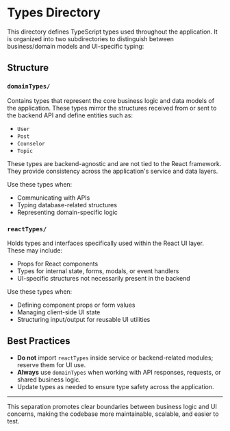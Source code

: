# Types Directory

This directory defines TypeScript types used throughout the application. It is organized into two subdirectories to distinguish between business/domain models and UI-specific typing:

## Structure

### `domainTypes/`

Contains types that represent the core business logic and data models of the application. These types mirror the structures received from or sent to the backend API and define entities such as:

- `User`
- `Post`
- `Counselor`
- `Topic`

These types are backend-agnostic and are not tied to the React framework. They provide consistency across the application's service and data layers.

Use these types when:
- Communicating with APIs
- Typing database-related structures
- Representing domain-specific logic

### `reactTypes/`

Holds types and interfaces specifically used within the React UI layer. These may include:

- Props for React components
- Types for internal state, forms, modals, or event handlers
- UI-specific structures not necessarily present in the backend

Use these types when:
- Defining component props or form values
- Managing client-side UI state
- Structuring input/output for reusable UI utilities

## Best Practices

- **Do not** import `reactTypes` inside service or backend-related modules; reserve them for UI use.
- **Always** use `domainTypes` when working with API responses, requests, or shared business logic.
- Update types as needed to ensure type safety across the application.

---

This separation promotes clear boundaries between business logic and UI concerns, making the codebase more maintainable, scalable, and easier to test.
